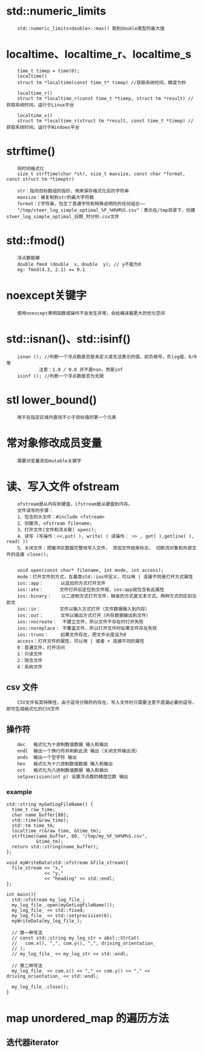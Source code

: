 # std::numeric_limits
        std::numeric_limits<double>::max() 取到double类型的最大值

# localtime、localtime_r、localtime_s
        time_t timep = time(0);
        localtime() 
        struct tm *localtime(const time_t* timep) //获取系统时间，精度为秒

        localtime_r()
        struct tm *localtime_r(const time_t *timep, struct tm *result) //获取系统时间，运行于Linux平台

        localtime_s()
        struct tm *localtime_r(struct tm *result, const time_t *timep) //获取系统时间，运行于Windows平台

# strftime()
        将时间格式化
        size_t strftime(char *str, size_t maxsize, const char *format, const struct tm *timeptr)
        
        str：指向目标数组的指针，用来保存格式化后的字符串
        maxsize：被复制到str的最大字符数
        format：C字符串，包含了普通字符和特殊说明符的任何组合——
        "/tmp/steer_log_simple_optimal_%F_%H%M%S.csv"：表示在/tmp目录下，创建steer_log_simple_optimal_日期_时分秒.csv文件

# std::fmod()
        浮点数取模
        double fmod (double  x，double  y); // y不能为0
        eg: fmod(4.3, 2.1) == 0.1

# noexcept关键字
        使用noexcept表明函数或操作不会发生异常，会给编译器更大的优化空间

# std::isnan()、std::isinf()
        isnan (); //判断一个浮点数是否是未定义或无法表示的值，如负根号，负log值，0/0等
                注意：1.0 / 0.0 并不是nan，而是inf
        isinf (); //判断一个浮点数是否为无限

# stl lower_bound()
        用于在指定区域内查找不小于目标值的第一个元素

# 常对象修改成员变量
        需要对变量添加mutable关键字

# 读、写入文件 ofstream
        ofstream是从内存到硬盘，ifstream是从硬盘到内存。
        文件读写的步骤：
        1、包含的头文件：#include <fstream>
        2、创建流, ofstream filename;
        3、打开文件(文件和流关联) open();
        4、读写 (写操作：<<,put( ), write( ) 读操作： >> , get( ),getline( ), read( ))
        5、关闭文件：把缓冲区数据完整地写入文件， 添加文件结束标志， 切断流对象和外部文件的连接 close();
        

        void open(const char* filename, int mode, int access);
        mode：打开文件的方式，在基类std::ios中定义，可以用 | 连接不同是打开方式属性
        ios::app：　　   以追加的方式打开文件  
        ios::ate：　　　 文件打开后定位到文件尾，ios:app就包含有此属性  
        ios::binary：　  以二进制方式打开文件，缺省的方式是文本方式。两种方式的区别见前文  
        ios::in：　　　  文件以输入方式打开（文件数据输入到内存）  
        ios::out：　　   文件以输出方式打开（内存数据输出到文件） 
        ios::nocreate：  不建立文件，所以文件不存在时打开失败  
        ios::noreplace： 不覆盖文件，所以打开文件时如果文件存在失败  
        ios::trunc：　　 如果文件存在，把文件长度设为0 
        access：打开文件的属性，可以用 | 或者 + 连接不同的属性
        0：普通文件，打开访问  
        1：只读文件  
        2：隐含文件  
        4：系统文件 

## csv 文件
        CSV文件有其特殊性，由于逗号分隔符的存在，写入文件时只需要注意不遗漏必要的逗号，即可生成格式化的CSV文件

## 操作符
        dec   格式化为十进制数值数据 输入和输出  
        endl  输出一个换行符并刷新此流 输出（关闭文件输出流） 
        ends  输出一个空字符 输出  
        hex   格式化为十六进制数值数据 输入和输出  
        oct   格式化为八进制数值数据 输入和输出  
        setpxecision(int p) 设置浮点数的精度位数 输出 

### example

```
std::string myGetLogFileName() {
  time_t raw_time;
  char name_buffer[80];
  std::time(&raw_time);
  std::tm time_tm;
  localtime_r(&raw_time, &time_tm);
  strftime(name_buffer, 80, "/tmp/my_%F_%H%M%S.csv",
           &time_tm);
  return std::string(name_buffer);
};

void myWriteData(std::ofstream &file_stream){
  file_stream << "x,"
              << "y,"
              << "heading" << std::endl;
};

int main(){
  std::ofstream my_log_file_;
  my_log_file_.open(myGetLogFileName());
  my_log_file_ << std::fixed;
  my_log_file_ << std::setprecision(6);
  myWriteData(my_log_file_);

  // 第一种写法
  // const std::string my_log_str = absl::StrCat(
  //   com.x(), ",", com.y(), ",", driving_orientation_
  // );
  // my_log_file_ << my_log_str << std::endl; 

  // 第二种写法
  my_log_file_ << com.x() << "," << com.y() << "," << driving_orientation_ << std::endl;

  my_log_file_.close();
}
```

# map unordered_map 的遍历方法
## 迭代器iterator
```